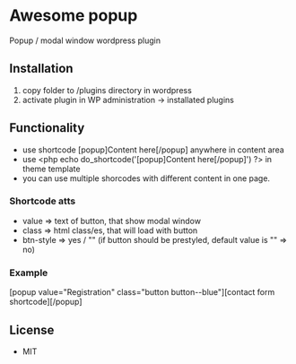 # Awesome popup
Popup / modal window wordpress plugin

## Installation
1. copy folder to /plugins directory in wordpress
2. activate plugin in WP administration -> installated plugins

## Functionality
- use shortcode [popup]Content here[/popup] anywhere in content area
- use <php echo do_shortcode('[popup]Content here[/popup]') ?> in theme template
- you can use multiple shorcodes with different content in one page. 

### Shortcode atts
- value => text of button, that show modal window
- class => html class/es, that will load with button
- btn-style => yes / "" (if button should be prestyled, default value is "" => no)

### Example
[popup value="Registration" class="button button--blue"][contact form shortcode][/popup]

## License 
- MIT
